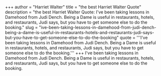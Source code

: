 +++
author = "Harriet Walter"
title = "the best Harriet Walter Quote"
description = "the best Harriet Walter Quote: I've been taking lessons in Damehood from Judi Dench. Being a Dame is useful in restaurants, hotels, and restaurants, Judi says, but you have to get someone else to do the booking."
slug = "ive-been-taking-lessons-in-damehood-from-judi-dench-being-a-dame-is-useful-in-restaurants-hotels-and-restaurants-judi-says-but-you-have-to-get-someone-else-to-do-the-booking"
quote = '''I've been taking lessons in Damehood from Judi Dench. Being a Dame is useful in restaurants, hotels, and restaurants, Judi says, but you have to get someone else to do the booking.'''
+++
I've been taking lessons in Damehood from Judi Dench. Being a Dame is useful in restaurants, hotels, and restaurants, Judi says, but you have to get someone else to do the booking.
